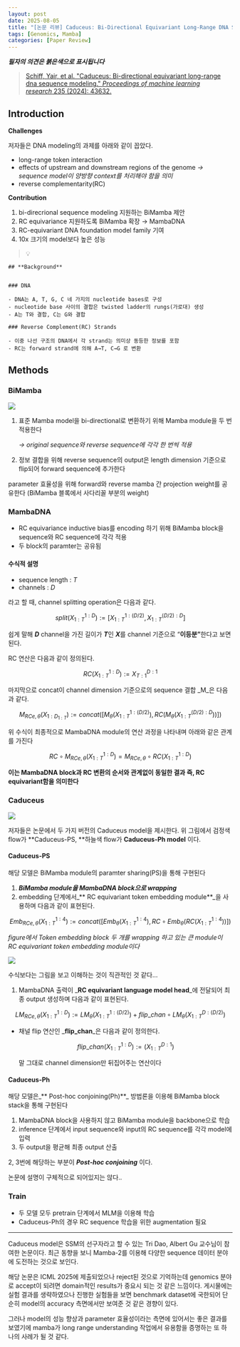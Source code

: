 ```yaml
---
layout: post
date: 2025-08-05
title: "[논문 리뷰] Caduceus: Bi-Directional Equivariant Long-Range DNA Sequence Modeling"
tags: [Genomics, Mamba]
categories: [Paper Review]
---
```


<span class="notion-red">_**필자의 의견은 붉은색으로 표시됩니다**_</span>


> [Schiff, Yair, et al. "Caduceus: Bi-directional equivariant long-range dna sequence modeling." ](https://pmc.ncbi.nlm.nih.gov/articles/PMC12189541/)[_Proceedings of machine learning research_](https://pmc.ncbi.nlm.nih.gov/articles/PMC12189541/)[ 235 (2024): 43632.](https://pmc.ncbi.nlm.nih.gov/articles/PMC12189541/)



## Introduction


**Challenges**


저자들은 DNA modeling의 과제를 아래와 같이 꼽았다.

- long-range token interaction
- effects of upstream and downstream regions of the genome 
_→ sequence model이 양방향 context를 처리해야 함을 의미_
- reverse complementarity(RC)

**Contribution**

1. bi-direcrional sequence modeling 지원하는 BiMamba 제안
1. RC equivariance 지원하도록 BiMamba 확장 → MambaDNA
1. RC-equivariant DNA foundation model family 기여
1. 10x 크기의 model보다 높은 성능

> 💡 


	## **Background**


	### DNA

	- DNA는 A, T, G, C 네 가지의 nucleotide bases로 구성
	- nucleotide base 사이의 결합은 twisted ladder의 rungs(가로대) 생성
	- A는 T와 결합, C는 G와 결합

	### Reverse Complement(RC) Strands

	- 이중 나선 구조의 DNA에서 각 strand는 의미상 동등한 정보를 포함
	- RC는 forward strand에 의해 A→T, C→G 로 변환


## Methods



### BiMamba


![](https://prod-files-secure.s3.us-west-2.amazonaws.com/542b861c-36a8-4051-84e5-8804b6728dba/2c247d59-7815-4980-99f0-8f0d21f445a7/image.png?X-Amz-Algorithm=AWS4-HMAC-SHA256&X-Amz-Content-Sha256=UNSIGNED-PAYLOAD&X-Amz-Credential=ASIAZI2LB466X5T57FRN%2F20250814%2Fus-west-2%2Fs3%2Faws4_request&X-Amz-Date=20250814T061336Z&X-Amz-Expires=3600&X-Amz-Security-Token=IQoJb3JpZ2luX2VjEPb%2F%2F%2F%2F%2F%2F%2F%2F%2F%2FwEaCXVzLXdlc3QtMiJGMEQCIAeAENQTcnDkzSktxKmJ4mQSzB6U2P5P1ZD7sjEPR%2FUBAiBc3YnfDftEBgkiyO6x%2FLZPr2wa3HPAId88vPBXn5jWmCr%2FAwg%2FEAAaDDYzNzQyMzE4MzgwNSIMPimW86iJo%2Bi0OUi%2FKtwD8R4ReN7SGVTl1v9xGq1jRN2DM%2FyAfeOkdYNpu%2BeZXFsQMLRMYTGPPxVwCnCJ3HV91omu0%2BXAW7%2BpXD5I%2FpWgnBp0fJ%2BOAtEdYvb3cD0QNdsp2Wz6GNAImBSWTXSQRuEoVrm7gOzII4OcXVtpqGaqlHqEoHOdCG71c4dsLHZn%2BngE6apy2dtOuaGanbRTmo1m1w5MbpHylRAr%2BKdTH1Vr1%2FCDv8pR17xRY0TSw1eztcuk%2FDi7OD829K3IJgZ58LbSCKoQI7%2B%2FzfBIr%2B7xiaCm2SDbBY5HJnXClWOGKs2hYcMtpEwBLCahIZ7bvzXnk48sqAeBifQqfcvMdq8Qz0Xdgz1baF%2FXhhf4R8FcHBxHObt5Xq25AkEuwugE8oJGckHp03wthgMBAM9UfUM1UT%2FhLRwultb9nqdCSw19MgDBpVHW2xehDs0hSQdWdhFpBIGEwWtsdJyjFsWlInjaP0ouxXIMCAV4%2BjsZcwFOPsL9rs31cbxOTexdjATTyEhFG653E%2FYcNjwtO93Fr9urergDvlbbUb7uijpmyCeElQSX3gB63PcYJl8Xu28hxQkgIVZReXcP%2BhleRZZRFpObwM%2Bby6pdYfSZK2EqUxJoL%2Bb65XAIsvYQ7rtbAnWjcJgw2%2B71xAY6pgHmjcakP2uzokmnoOOmjKMlFeklgmKb3l1oqsOJ8oOlkWtlqeEISXwfabswbJWQTfLeuWfYPxwzn%2FB6MCJlXQt1LrsukAAB9gkkmX8aOaTENo5bNo6zGOkAtpD3XmpFeB%2BhGclTtWpCAG%2BMwJvKEAgCAUdSlYrO423GLi%2FOwg8yqSau1vPIW%2BthTzRwgTwUkDeIgwEWSewGEWBYekgdC%2Fl9i1g0TVrU&X-Amz-Signature=7e97f020e82829813f0aae5a3a0e75bd4e6a7155ff44db21f17f47e790a769a7&X-Amz-SignedHeaders=host&x-amz-checksum-mode=ENABLED&x-id=GetObject)

1. 표준 Mamba model을 bi-directional로 변환하기 위해 Mamba module을 두 번 적용한다

	_→ original sequence와 reverse sequence에 각각 한 번씩 적용_

1. 정보 결합을 위해 reverse sequence의 output은 length dimension 기준으로 flip되어 forward sequence에 추가한다

parameter 효율성을 위해 forward와 reverse mamba 간 projection weight를 공유한다 (BiMamba 블록에서 사다리꼴 부분의 weight)



### MambaDNA

- RC equivariance inductive bias를 encoding 하기 위해 BiMamba block을 sequence와 RC sequence에 각각 적용
- 두 block의 paramter는 공유됨


#### 수식적 설명

- sequence length : _T_
- channels : _D_

라고 할 때,  channel splitting operation은 다음과 같다.


$$
split(X^{1:D}_{1:T}):=[X^{1:(D/2)}_{1:T},X^{(D/2):D}_{1:T}]
$$


<span class="notion-red">쉽게 말해 </span><span class="notion-red">_**D**_</span><span class="notion-red"> channel을 가진 길이가 </span><span class="notion-red">_**T**_</span><span class="notion-red">인 </span><span class="notion-red">_**X**_</span><span class="notion-red">를 channel 기준으로 “</span><span class="notion-red">**이등분”**</span><span class="notion-red">한다고 보면 된다.</span>


RC 연산은 다음과 같이 정의된다.


$$
RC(X^{1:D}_{1:T}):=X^{D:1}_{T:1}
$$


마지막으로 concat이 channel dimension 기준으로의 sequence 결합 _M_은 다음과 같다.


$$
M_{RCe,\theta}(X_{1:D_{1:T}}):=concat([M_{\theta}(X^{1:(D/2)}_{1:T}),RC(M_{\theta}(X^{(D/2):D}_{1:T}))])
$$


위 수식이 최종적으로 MambaDNA module의 연산 과정을 나타내며 아래와 같은 관계를 가진다


$$
RC\circ M_{RCe,\theta}(X^{1:D}_{1:T}) = M_{RCe,\theta} \circ RC(X^{1:D}_{1:T})
$$


**이는 MambaDNA block과 RC 변환의 순서와 관계없이 동일한 결과 즉, RC equivariant함을 의미한다**



### Caduceus


![](https://prod-files-secure.s3.us-west-2.amazonaws.com/542b861c-36a8-4051-84e5-8804b6728dba/f94a60d7-8145-473b-aef9-7c68d3ec604a/image.png?X-Amz-Algorithm=AWS4-HMAC-SHA256&X-Amz-Content-Sha256=UNSIGNED-PAYLOAD&X-Amz-Credential=ASIAZI2LB466X5T57FRN%2F20250814%2Fus-west-2%2Fs3%2Faws4_request&X-Amz-Date=20250814T061336Z&X-Amz-Expires=3600&X-Amz-Security-Token=IQoJb3JpZ2luX2VjEPb%2F%2F%2F%2F%2F%2F%2F%2F%2F%2FwEaCXVzLXdlc3QtMiJGMEQCIAeAENQTcnDkzSktxKmJ4mQSzB6U2P5P1ZD7sjEPR%2FUBAiBc3YnfDftEBgkiyO6x%2FLZPr2wa3HPAId88vPBXn5jWmCr%2FAwg%2FEAAaDDYzNzQyMzE4MzgwNSIMPimW86iJo%2Bi0OUi%2FKtwD8R4ReN7SGVTl1v9xGq1jRN2DM%2FyAfeOkdYNpu%2BeZXFsQMLRMYTGPPxVwCnCJ3HV91omu0%2BXAW7%2BpXD5I%2FpWgnBp0fJ%2BOAtEdYvb3cD0QNdsp2Wz6GNAImBSWTXSQRuEoVrm7gOzII4OcXVtpqGaqlHqEoHOdCG71c4dsLHZn%2BngE6apy2dtOuaGanbRTmo1m1w5MbpHylRAr%2BKdTH1Vr1%2FCDv8pR17xRY0TSw1eztcuk%2FDi7OD829K3IJgZ58LbSCKoQI7%2B%2FzfBIr%2B7xiaCm2SDbBY5HJnXClWOGKs2hYcMtpEwBLCahIZ7bvzXnk48sqAeBifQqfcvMdq8Qz0Xdgz1baF%2FXhhf4R8FcHBxHObt5Xq25AkEuwugE8oJGckHp03wthgMBAM9UfUM1UT%2FhLRwultb9nqdCSw19MgDBpVHW2xehDs0hSQdWdhFpBIGEwWtsdJyjFsWlInjaP0ouxXIMCAV4%2BjsZcwFOPsL9rs31cbxOTexdjATTyEhFG653E%2FYcNjwtO93Fr9urergDvlbbUb7uijpmyCeElQSX3gB63PcYJl8Xu28hxQkgIVZReXcP%2BhleRZZRFpObwM%2Bby6pdYfSZK2EqUxJoL%2Bb65XAIsvYQ7rtbAnWjcJgw2%2B71xAY6pgHmjcakP2uzokmnoOOmjKMlFeklgmKb3l1oqsOJ8oOlkWtlqeEISXwfabswbJWQTfLeuWfYPxwzn%2FB6MCJlXQt1LrsukAAB9gkkmX8aOaTENo5bNo6zGOkAtpD3XmpFeB%2BhGclTtWpCAG%2BMwJvKEAgCAUdSlYrO423GLi%2FOwg8yqSau1vPIW%2BthTzRwgTwUkDeIgwEWSewGEWBYekgdC%2Fl9i1g0TVrU&X-Amz-Signature=fedf698066693184211dcafc09d9acb0ccab8caadf7854122116112e06b6782a&X-Amz-SignedHeaders=host&x-amz-checksum-mode=ENABLED&x-id=GetObject)


저자들은 논문에서 두 가지 버전의 Caduceus model을 제시한다. 위 그림에서 검정색 flow가 **Caduceus-PS, **하늘색 flow가 **Caduceus-Ph model** 이다.



#### Caduceus-PS


해당 모델은 BiMamba module의 paramter sharing(PS)을 통해 구현된다

1. _**BiMamba module을 MambaDNA block으로 wrapping**_
1. embedding 단계에서_** RC equivariant token embedding module**_을 사용하며 다음과 같이 표현된다.

$$
Emb_{RCe,\theta}(X^{1:4}_{1:T}):=concat([Emb_{\theta}(X^{1:4}_{1:T}),RC \circ Emb_{\theta}(RC(X^{1:4}_{1:T}))])
$$


_figure에서 Token embedding block 두 개를 wrapping 하고 있는 큰 module이 RC equivariant token embedding module이다_


![](https://prod-files-secure.s3.us-west-2.amazonaws.com/542b861c-36a8-4051-84e5-8804b6728dba/b175e4da-71eb-4e91-8c23-a06dabe673c9/image.png?X-Amz-Algorithm=AWS4-HMAC-SHA256&X-Amz-Content-Sha256=UNSIGNED-PAYLOAD&X-Amz-Credential=ASIAZI2LB466X5T57FRN%2F20250814%2Fus-west-2%2Fs3%2Faws4_request&X-Amz-Date=20250814T061336Z&X-Amz-Expires=3600&X-Amz-Security-Token=IQoJb3JpZ2luX2VjEPb%2F%2F%2F%2F%2F%2F%2F%2F%2F%2FwEaCXVzLXdlc3QtMiJGMEQCIAeAENQTcnDkzSktxKmJ4mQSzB6U2P5P1ZD7sjEPR%2FUBAiBc3YnfDftEBgkiyO6x%2FLZPr2wa3HPAId88vPBXn5jWmCr%2FAwg%2FEAAaDDYzNzQyMzE4MzgwNSIMPimW86iJo%2Bi0OUi%2FKtwD8R4ReN7SGVTl1v9xGq1jRN2DM%2FyAfeOkdYNpu%2BeZXFsQMLRMYTGPPxVwCnCJ3HV91omu0%2BXAW7%2BpXD5I%2FpWgnBp0fJ%2BOAtEdYvb3cD0QNdsp2Wz6GNAImBSWTXSQRuEoVrm7gOzII4OcXVtpqGaqlHqEoHOdCG71c4dsLHZn%2BngE6apy2dtOuaGanbRTmo1m1w5MbpHylRAr%2BKdTH1Vr1%2FCDv8pR17xRY0TSw1eztcuk%2FDi7OD829K3IJgZ58LbSCKoQI7%2B%2FzfBIr%2B7xiaCm2SDbBY5HJnXClWOGKs2hYcMtpEwBLCahIZ7bvzXnk48sqAeBifQqfcvMdq8Qz0Xdgz1baF%2FXhhf4R8FcHBxHObt5Xq25AkEuwugE8oJGckHp03wthgMBAM9UfUM1UT%2FhLRwultb9nqdCSw19MgDBpVHW2xehDs0hSQdWdhFpBIGEwWtsdJyjFsWlInjaP0ouxXIMCAV4%2BjsZcwFOPsL9rs31cbxOTexdjATTyEhFG653E%2FYcNjwtO93Fr9urergDvlbbUb7uijpmyCeElQSX3gB63PcYJl8Xu28hxQkgIVZReXcP%2BhleRZZRFpObwM%2Bby6pdYfSZK2EqUxJoL%2Bb65XAIsvYQ7rtbAnWjcJgw2%2B71xAY6pgHmjcakP2uzokmnoOOmjKMlFeklgmKb3l1oqsOJ8oOlkWtlqeEISXwfabswbJWQTfLeuWfYPxwzn%2FB6MCJlXQt1LrsukAAB9gkkmX8aOaTENo5bNo6zGOkAtpD3XmpFeB%2BhGclTtWpCAG%2BMwJvKEAgCAUdSlYrO423GLi%2FOwg8yqSau1vPIW%2BthTzRwgTwUkDeIgwEWSewGEWBYekgdC%2Fl9i1g0TVrU&X-Amz-Signature=896b192a6ae2b00550a666b796918571b0235257c781ce37cb2ad85277d8f5bd&X-Amz-SignedHeaders=host&x-amz-checksum-mode=ENABLED&x-id=GetObject)


<span class="notion-red">수식보다는 그림을 보고 이해하는 것이 직관적인 것 같다…</span>

1. MambaDNA 출력이 _**RC equivariant language model head**_에 전달되어 최종 output 생성하며 다음과 같이 표현된다.

$$
LM_{RCe,\theta}(X^{1:D}_{1:T}):= LM_{\theta}(X^{1:(D/2)}_{1:T})+flip\_chan\circ LM_{\theta}(X^{D:(D/2)}_{1:T})
$$

- 채널 flip 연산인 _**flip\_chan**_은 다음과 같이 정의한다.

	$$
	flip\_chan(X^{1:D}_{1:T}):=(X^{D:1}_{1:T})
	$$


	말 그대로 channel dimension만 뒤집어주는 연산이다



#### Caduceus-Ph


해당 모델은_** Post-hoc conjoining(Ph)**_ 방법론을 이용해 BiMamba block stack을 통해 구현된다

1. MambaDNA block을 사용하지 않고 BiMamba module을 backbone으로 학습
1. inference 단계에서 input sequence와 input의 RC sequence를 각각 model에 입력
1. 두 output을 평균해 최종 output 산출

2, 3번에 해당하는 부분이 _**Post-hoc conjoining**_ 이다.


<span class="notion-red">논문에 설명이 구체적으로 되어있지는 않다..</span>



### Train

- 두 모델 모두 pretrain 단계에서 MLM을 이용해 학습
- Caduceus-Ph의 경우 RC sequence 학습을 위한 augmentation 필요

---


<span class="notion-red">Caduceus model은 SSM의 선구자라고 할 수 있는 Tri Dao, Albert Gu 교수님이 참여한 논문이다. 최근 동향을 보니 Mamba-2를 이용해 다양한 sequence 데이터 분야에 도전하는 것으로 보인다.</span>


<span class="notion-red">해당 논문은 ICML 2025에 제출되었으나 reject된 것으로 기억하는데 genomics 분야로 accept이 되려면 domain적인 results가 중요시 되는 것 같은 느낌이다. 게시물에는 실험 결과를 생략하였으나 진행한 실험들을 보면 benchmark dataset에 국한되어 단순히 model의 accuracy 측면에서만 보여준 것 같은 경향이 있다.</span>


<span class="notion-red">그러나 model의 성능 향상과 parameter 효율성이라는 측면에 있어서는 좋은 결과를 보였기에 mamba가 long range understanding 작업에서 유용함을 증명하는 또 하나의 사례가 될 것 같다.</span>

